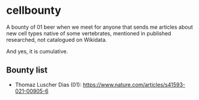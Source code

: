 # cellbounty
A bounty of 01 beer when we meet for anyone that sends me articles about new cell types native of some vertebrates, mentioned in published researched, not catalogued on Wikidata. 

And yes, it is cumulative. 

## Bounty list

- Thomaz Luscher Dias (01): <https://www.nature.com/articles/s41593-021-00905-6>

